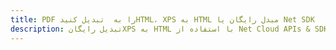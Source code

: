 ---title: PDF را به  تبدیل کنیدHTML، XPS به HTML مبدل رایگان یا Net SDKdescription: تبدیل رایگانXPS به HTML با استفاده از Net Cloud APIs & SDK همچنین اسناد PDF را در Cloud ایجاد، ویرایش و رندر کنید.---